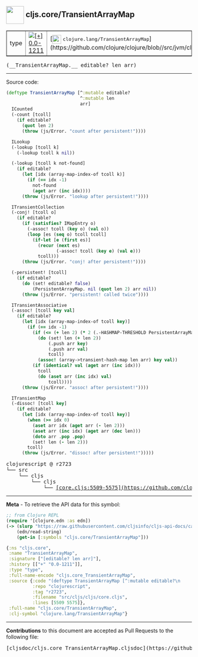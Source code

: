 ## <img width="48px" valign="middle" src="http://i.imgur.com/Hi20huC.png"> cljs.core/TransientArrayMap

 <table border="1">
<tr>

<td>type</td>
<td><a href="https://github.com/cljsinfo/cljs-api-docs/tree/0.0-1211"><img valign="middle" alt="[+] 0.0-1211" src="https://img.shields.io/badge/+-0.0--1211-lightgrey.svg"></a> </td>
<td>
[<img height="24px" valign="middle" src="http://i.imgur.com/1GjPKvB.png"> <samp>clojure.lang/TransientArrayMap</samp>](https://github.com/clojure/clojure/blob//src/jvm/clojure/lang/PersistentArrayMap.java)
</td>
</tr>
</table>

 <samp>
(__TransientArrayMap.__ editable? len arr)<br>
</samp>

---





Source code:

```clj
(deftype TransientArrayMap [^:mutable editable?
                            ^:mutable len
                            arr]
  ICounted
  (-count [tcoll]
    (if editable?
      (quot len 2)
      (throw (js/Error. "count after persistent!"))))

  ILookup
  (-lookup [tcoll k]
    (-lookup tcoll k nil))

  (-lookup [tcoll k not-found]
    (if editable?
      (let [idx (array-map-index-of tcoll k)]
        (if (== idx -1)
          not-found
          (aget arr (inc idx))))
      (throw (js/Error. "lookup after persistent!"))))

  ITransientCollection
  (-conj! [tcoll o]
    (if editable?
      (if (satisfies? IMapEntry o)
        (-assoc! tcoll (key o) (val o))
        (loop [es (seq o) tcoll tcoll]
          (if-let [e (first es)]
            (recur (next es)
                   (-assoc! tcoll (key e) (val e)))
            tcoll)))
      (throw (js/Error. "conj! after persistent!"))))

  (-persistent! [tcoll]
    (if editable?
      (do (set! editable? false)
          (PersistentArrayMap. nil (quot len 2) arr nil))
      (throw (js/Error. "persistent! called twice"))))

  ITransientAssociative
  (-assoc! [tcoll key val]
    (if editable?
      (let [idx (array-map-index-of tcoll key)]
        (if (== idx -1)
          (if (<= (+ len 2) (* 2 (.-HASHMAP-THRESHOLD PersistentArrayMap)))
            (do (set! len (+ len 2))
                (.push arr key)
                (.push arr val)
                tcoll)
            (assoc! (array->transient-hash-map len arr) key val))
          (if (identical? val (aget arr (inc idx)))
            tcoll
            (do (aset arr (inc idx) val)
                tcoll))))
      (throw (js/Error. "assoc! after persistent!"))))

  ITransientMap
  (-dissoc! [tcoll key]
    (if editable?
      (let [idx (array-map-index-of tcoll key)]
        (when (>= idx 0)
          (aset arr idx (aget arr (- len 2)))
          (aset arr (inc idx) (aget arr (dec len)))
          (doto arr .pop .pop)
          (set! len (- len 2)))
        tcoll)
      (throw (js/Error. "dissoc! after persistent!")))))
```

 <pre>
clojurescript @ r2723
└── src
    └── cljs
        └── cljs
            └── <ins>[core.cljs:5509-5575](https://github.com/clojure/clojurescript/blob/r2723/src/cljs/cljs/core.cljs#L5509-L5575)</ins>
</pre>


---

__Meta__ - To retrieve the API data for this symbol:

```clj
;; from Clojure REPL
(require '[clojure.edn :as edn])
(-> (slurp "https://raw.githubusercontent.com/cljsinfo/cljs-api-docs/catalog/cljs-api.edn")
    (edn/read-string)
    (get-in [:symbols "cljs.core/TransientArrayMap"]))
```

```clj
{:ns "cljs.core",
 :name "TransientArrayMap",
 :signature ["[editable? len arr]"],
 :history [["+" "0.0-1211"]],
 :type "type",
 :full-name-encode "cljs.core_TransientArrayMap",
 :source {:code "(deftype TransientArrayMap [^:mutable editable?\n                            ^:mutable len\n                            arr]\n  ICounted\n  (-count [tcoll]\n    (if editable?\n      (quot len 2)\n      (throw (js/Error. \"count after persistent!\"))))\n\n  ILookup\n  (-lookup [tcoll k]\n    (-lookup tcoll k nil))\n\n  (-lookup [tcoll k not-found]\n    (if editable?\n      (let [idx (array-map-index-of tcoll k)]\n        (if (== idx -1)\n          not-found\n          (aget arr (inc idx))))\n      (throw (js/Error. \"lookup after persistent!\"))))\n\n  ITransientCollection\n  (-conj! [tcoll o]\n    (if editable?\n      (if (satisfies? IMapEntry o)\n        (-assoc! tcoll (key o) (val o))\n        (loop [es (seq o) tcoll tcoll]\n          (if-let [e (first es)]\n            (recur (next es)\n                   (-assoc! tcoll (key e) (val e)))\n            tcoll)))\n      (throw (js/Error. \"conj! after persistent!\"))))\n\n  (-persistent! [tcoll]\n    (if editable?\n      (do (set! editable? false)\n          (PersistentArrayMap. nil (quot len 2) arr nil))\n      (throw (js/Error. \"persistent! called twice\"))))\n\n  ITransientAssociative\n  (-assoc! [tcoll key val]\n    (if editable?\n      (let [idx (array-map-index-of tcoll key)]\n        (if (== idx -1)\n          (if (<= (+ len 2) (* 2 (.-HASHMAP-THRESHOLD PersistentArrayMap)))\n            (do (set! len (+ len 2))\n                (.push arr key)\n                (.push arr val)\n                tcoll)\n            (assoc! (array->transient-hash-map len arr) key val))\n          (if (identical? val (aget arr (inc idx)))\n            tcoll\n            (do (aset arr (inc idx) val)\n                tcoll))))\n      (throw (js/Error. \"assoc! after persistent!\"))))\n\n  ITransientMap\n  (-dissoc! [tcoll key]\n    (if editable?\n      (let [idx (array-map-index-of tcoll key)]\n        (when (>= idx 0)\n          (aset arr idx (aget arr (- len 2)))\n          (aset arr (inc idx) (aget arr (dec len)))\n          (doto arr .pop .pop)\n          (set! len (- len 2)))\n        tcoll)\n      (throw (js/Error. \"dissoc! after persistent!\")))))",
          :repo "clojurescript",
          :tag "r2723",
          :filename "src/cljs/cljs/core.cljs",
          :lines [5509 5575]},
 :full-name "cljs.core/TransientArrayMap",
 :clj-symbol "clojure.lang/TransientArrayMap"}

```

---

__Contributions__ to this document are accepted as Pull Requests to the following file:

 <pre>
[cljsdoc/cljs.core_TransientArrayMap.cljsdoc](https://github.com/cljsinfo/cljs-api-docs/blob/master/cljsdoc/cljs.core_TransientArrayMap.cljsdoc)
</pre>

